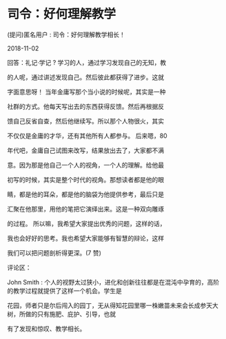 # 司令：好何理解教学

(提问)匿名用户 : 司令：好何理解教学相长！

2018-11-02

回答：礼记·学记 ? 学习的人，通过学习发现自己的无知，教

的人呢，通过讲述发现自己。然后彼此都获得了进步。这就

字面意思呀！ 当年金庸写那个当小说的时候呢，其实是一种

社群的方式。他每天写出去的东西获得反馈。然后再根据反

馈自己反省自查，然后他继续写。所以那个人物很火，其实

不仅仅是金庸的才华，还有其他所有人都参与。 后来嗯，80

年代吧，金庸自己试图来改写，结果放出去了，大家都不满

意。因为那是他自己一个人的视角，一个人的理解。给他最

初写的时候，其实是整个时代的视角。那想读者都是他的眼

睛，都是他的耳朵，都是他的脑袋为他提供参考，最后只是

汇聚在他那里，用他的笔把它演绎出来。这是一种双向雕琢

的过程。 所以嘛，我希望大家提出优秀的问题，这样的话，

我也会好好的思考。我也希望大家能够有智慧的辩论，这样

我们可以把问题剖析得更深。(7 赞)

评论区：

John Smith : 个人的视野太过狭小，进化和创新往往都是在混沌中孕育的，高阶的教学过程就提供了这样一个机会。学生是

花园，师者只是尔后闯入的园丁，无从得知花园里哪一株嫩苗未来会长成参天大树，所做的只有施肥、庇护、引导，也就

有了发现和惊叹、教学相长。